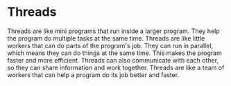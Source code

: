 # Threads

Threads are like mini programs that run inside a larger program. They help the program do multiple tasks at the same time. Threads are like little workers that can do parts of the program's job. They can run in parallel, which means they can do things at the same time. This makes the program faster and more efficient. Threads can also communicate with each other, so they can share information and work together. Threads are like a team of workers that can help a program do its job better and faster.
